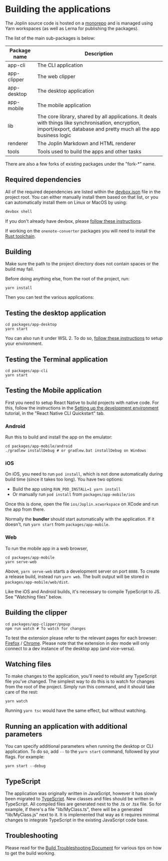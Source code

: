 # Building the applications

The Joplin source code is hosted on a [monorepo](https://en.wikipedia.org/wiki/Monorepo) and is managed using Yarn workspaces (as well as Lerna for publishing the packages).

The list of the main sub-packages is below:

Package name | Description
--- | ---
app-cli | The CLI application
app-clipper | The web clipper
app-desktop | The desktop application
app-mobile | The mobile application
lib | The core library, shared by all applications. It deals with things like synchronisation, encryption, import/export, database and pretty much all the app business logic
renderer | The Joplin Markdown and HTML renderer
tools | Tools used to build the apps and other tasks

There are also a few forks of existing packages under the "fork-*" name.

## Required dependencies

All of the required dependencies are listed within the [devbox.json](../../devbox.json) file in the project root. You can either manually install them based on that list, or you can automatically install them on Linux or MacOS by using:

```sh
devbox shell
```

If you don't already have devbox, please [follow these instructions](https://www.jetify.com/docs/devbox/quickstart/).

If working on the `onenote-converter` packages you will need to install the [Rust toolchain](https://rustup.rs/).

## Building

Make sure the path to the project directory does not contain spaces or the build may fail.

Before doing anything else, from the root of the project, run:

	yarn install

Then you can test the various applications:

## Testing the desktop application

	cd packages/app-desktop
	yarn start

You can also run it under WSL 2. To do so, [follow these instructions](https://www.beekeeperstudio.io/blog/building-electron-windows-ubuntu-wsl2) to setup your environment.

## Testing the Terminal application

	cd packages/app-cli
	yarn start

## Testing the Mobile application

First you need to setup React Native to build projects with native code. For this, follow the instructions in the [Setting up the development environment](https://reactnative.dev/docs/environment-setup) tutorial, in the "React Native CLI Quickstart" tab.

### Android

Run this to build and install the app on the emulator:

	cd packages/app-mobile/android
	./gradlew installDebug # or gradlew.bat installDebug on Windows

### iOS

On iOS, you need to run `pod install`, which is not done automatically during build time (since it takes too long). You have two options:

- Build the app using `RUN_POD_INSTALL=1 yarn install`
- Or manually run `pod install` from `packages/app-mobile/ios`

Once this is done, open the file `ios/Joplin.xcworkspace` on XCode and run the app from there.

Normally the **bundler** should start automatically with the application. If it doesn't, run `yarn start` from `packages/app-mobile`.

### Web

To run the mobile app in a web browser,

	cd packages/app-mobile
	yarn serve-web

Above, `yarn serve-web` starts a development server on port `8088`. To create a release build, instead run `yarn web`. The built output will be stored in `packages/app-mobile/web/dist`.

Like the iOS and Android builds, it's necessary to compile TypeScript to JS. See "Watching files" below.

## Building the clipper

	cd packages/app-clipper/popup
	npm run watch # To watch for changes

To test the extension please refer to the relevant pages for each browser: [Firefox](https://developer.mozilla.org/en-US/docs/Mozilla/Add-ons/WebExtensions/Your_first_WebExtension#Trying_it_out) / [Chrome](https://developer.chrome.com/docs/extensions/mv3/getstarted/). Please note that the extension in dev mode will only connect to a dev instance of the desktop app (and vice-versa).

## Watching files

To make changes to the application, you'll need to rebuild any TypeScript file you've changed. The simplest way to do this is to watch for changes from the root of the project. Simply run this command, and it should take care of the rest:

	yarn watch

Running `yarn tsc` would have the same effect, but without watching.

## Running an application with additional parameters

You can specify additional parameters when running the desktop or CLI application. To do so, add `--` to the `yarn start` command, followed by your flags. For example:

	yarn start --debug

## TypeScript

The application was originally written in JavaScript, however it has slowly been migrated to [TypeScript](https://www.typescriptlang.org/). New classes and files should be written in TypeScript. All compiled files are generated next to the .ts or .tsx file. So for example, if there's a file "lib/MyClass.ts", there will be a generated "lib/MyClass.js" next to it. It is implemented that way as it requires minimal changes to integrate TypeScript in the existing JavaScript code base.

## Troubleshooting

Please read for the [Build Troubleshooting Document](https://github.com/laurent22/joplin/blob/dev/readme/dev/build_troubleshooting.md) for various tips on how to get the build working.

